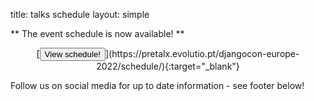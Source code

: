 title: talks schedule
layout: simple

** The event schedule is now available! **

<center>[<button class="btn">View schedule!</button>](https://pretalx.evolutio.pt/djangocon-europe-2022/schedule/){:target="_blank"}</center>

Follow us on social media for up to date information - see footer below!
